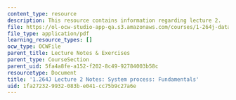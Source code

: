 ```yaml
---
content_type: resource
description: This resource contains information regarding lecture 2.
file: https://ol-ocw-studio-app-qa.s3.amazonaws.com/courses/1-264j-database-internet-and-systems-integration-technologies-fall-2013/1fa272329932083be041cc75b9c27a6e_MIT1_264JF13_lect_2.pdf
file_type: application/pdf
learning_resource_types: []
ocw_type: OCWFile
parent_title: Lecture Notes & Exercises
parent_type: CourseSection
parent_uid: 5fa4a8fe-a152-f202-8c49-92784003b58c
resourcetype: Document
title: '1.264J Lecture 2 Notes: System process: Fundamentals'
uid: 1fa27232-9932-083b-e041-cc75b9c27a6e
---
```

